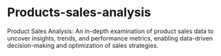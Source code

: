 # Products-sales-analysis
Product Sales Analysis: An in-depth examination of product sales data to uncover insights, trends, and performance metrics, enabling data-driven decision-making and optimization of sales strategies.
